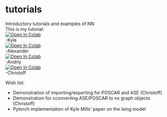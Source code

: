 # tutorials
Introductory tutorials and examples of NN<br>
This is my tutorial:<br>
[![Open In Colab](https://colab.research.google.com/assets/colab-badge.svg)](https://colab.research.google.com/github/CLEANit/tutorials/blob/master/CA-AE.ipynb)<br>
-Kyle<br>
[![Open In Colab](https://colab.research.google.com/assets/colab-badge.svg)](https://colab.research.google.com/github/CLEANit/tutorials/blob/master/datasets_tutorial.ipynb)<br>
-Alexander<br>
[![Open In Colab](https://colab.research.google.com/assets/colab-badge.svg)](https://colab.research.google.com/github/CLEANit/tutorials/blob/master/reinforce.ipynb)<br>
-Andriy<br>
[![Open In Colab](https://colab.research.google.com/assets/colab-badge.svg)](https://colab.research.google.com/github/CLEANit/tutorials/blob/master/Pytorch_ASE_Surfaces.ipynb)<br>
-Christoff<br>

Wish list:
* Demonstration of importing/exporting for POSCAR and ASE (Christoff)
* Demonstration for cconverting ASE/POSCAR to nx graph objects (Christoff)
* Pytorch implementation of Kyle Mills' paper on the Ising model
